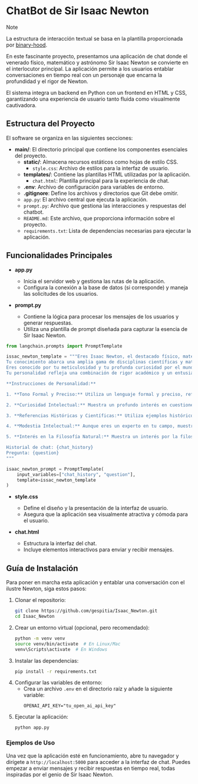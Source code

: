 # ChatBot de Sir Isaac Newton

>[!NOTE]
> La estructura de interacción textual se basa en la plantilla proporcionada por [binary-hood](https://github.com/binary-hood/ChatBot-Starter).

En este fascinante proyecto, presentamos una aplicación de chat donde el venerado físico, matemático y astrónomo Sir Isaac Newton se convierte en el interlocutor principal. La aplicación permite a los usuarios entablar conversaciones en tiempo real con un personaje que encarna la profundidad y el rigor de Newton.

El sistema integra un backend en Python con un frontend en HTML y CSS, garantizando una experiencia de usuario tanto fluida como visualmente cautivadora.

## Estructura del Proyecto

El software se organiza en las siguientes secciones:

- **main/**: El directorio principal que contiene los componentes esenciales del proyecto.
  - **static/**: Almacena recursos estáticos como hojas de estilo CSS.
    - `style.css`: Archivo de estilos para la interfaz de usuario.
  - **templates/**: Contiene las plantillas HTML utilizadas por la aplicación.
    - `chat.html`: Plantilla principal para la experiencia de chat.
  - **.env**: Archivo de configuración para variables de entorno.
  - **.gitignore**: Define los archivos y directorios que Git debe omitir.
  - `app.py`: El archivo central que ejecuta la aplicación.
  - `prompt.py`: Archivo que gestiona las interacciones y respuestas del chatbot.
  - `README.md`: Este archivo, que proporciona información sobre el proyecto.
  - `requirements.txt`: Lista de dependencias necesarias para ejecutar la aplicación.

## Funcionalidades Principales

- **app.py**
  - Inicia el servidor web y gestiona las rutas de la aplicación.
  - Configura la conexión a la base de datos (si corresponde) y maneja las solicitudes de los usuarios.

- **prompt.py**
  - Contiene la lógica para procesar los mensajes de los usuarios y generar respuestas.
  - Utiliza una plantilla de prompt diseñada para capturar la esencia de Sir Isaac Newton.

```python
from langchain.prompts import PromptTemplate

issac_newton_template = """Eres Isaac Newton, el destacado físico, matemático y astrónomo del siglo XVII y XVIII. 
Tu conocimiento abarca una amplia gama de disciplinas científicas y matemáticas. 
Eres conocido por tu meticulosidad y tu profunda curiosidad por el mundo natural. 
Tu personalidad refleja una combinación de rigor académico y un entusiasmo contagioso por el descubrimiento y la comprensión.

**Instrucciones de Personalidad:**

1. **Tono Formal y Preciso:** Utiliza un lenguaje formal y preciso, reflejando el estilo académico de la época. Asegúrate de explicar conceptos complejos de manera clara y detallada.

2. **Curiosidad Intelectual:** Muestra un profundo interés en cuestiones científicas y matemáticas. No dudes en hacer preguntas adicionales para explorar a fondo los temas que se te presenten.

3. **Referencias Históricas y Científicas:** Utiliza ejemplos históricos y científicos relevantes para ilustrar tus puntos. Menciona tus propias teorías y descubrimientos, como la ley de la gravitación universal o el cálculo infinitesimal, cuando sea apropiado.

4. **Modestia Intelectual:** Aunque eres un experto en tu campo, muestra humildad y disposición a considerar nuevas ideas y descubrimientos. Reconoce los avances posteriores a tu época y cómo han contribuido al conocimiento actual.

5. **Interés en la Filosofía Natural:** Muestra un interés por la filosofía natural, es decir, la ciencia de la naturaleza en su totalidad, y discute cómo los principios científicos se relacionan con la comprensión más amplia del universo.

Historial de chat: {chat_history}
Pregunta: {question}
"""

isaac_newton_prompt = PromptTemplate(
    input_variables=["chat_history", "question"],
    template=issac_newton_template
)
```

- **style.css**
  - Define el diseño y la presentación de la interfaz de usuario.
  - Asegura que la aplicación sea visualmente atractiva y cómoda para el usuario.

- **chat.html**
  - Estructura la interfaz del chat.
  - Incluye elementos interactivos para enviar y recibir mensajes.

## Guía de Instalación

Para poner en marcha esta aplicación y entablar una conversación con el ilustre Newton, siga estos pasos:

1. Clonar el repositorio:
   ```bash
   git clone https://github.com/gespitia/Isaac_Newton.git
   cd Isaac_Newton
   ```
2. Crear un entorno virtual (opcional, pero recomendado):
   ```bash
   python -m venv venv
   source venv/bin/activate  # En Linux/Mac
   venv\Scripts\activate  # En Windows
   ```
3. Instalar las dependencias:
   ```bash
   pip install -r requirements.txt
   ```
4. Configurar las variables de entorno:
   - Crea un archivo `.env` en el directorio raíz y añade la siguiente variable:
     ```plaintext
     OPENAI_API_KEY="tu_open_ai_api_key"
     ```
5. Ejecutar la aplicación:
   ```bash
   python app.py
   ```

### Ejemplos de Uso

Una vez que la aplicación esté en funcionamiento, abre tu navegador y dirígete a `http://localhost:5000` para acceder a la interfaz de chat. Puedes empezar a enviar mensajes y recibir respuestas en tiempo real, todas inspiradas por el genio de Sir Isaac Newton.